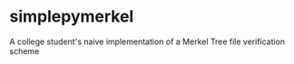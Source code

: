 # simplepymerkel
A college student's naive implementation of a Merkel Tree file verification scheme 

